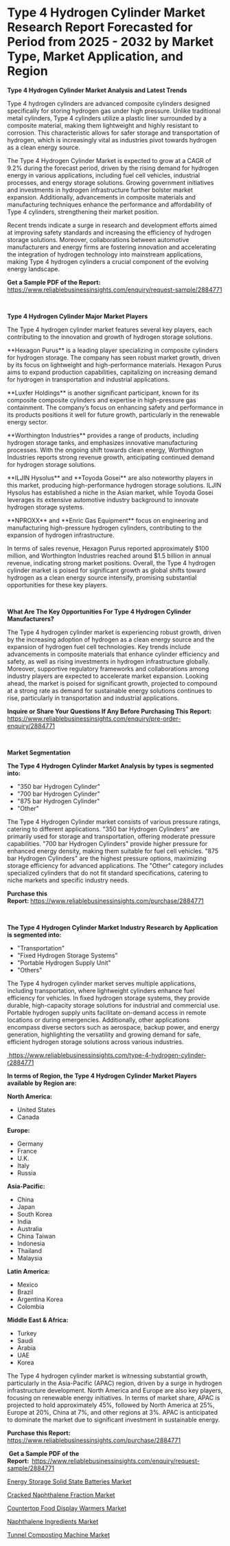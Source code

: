 <p><h1>Type 4 Hydrogen Cylinder Market Research Report Forecasted for Period from 2025 -  2032 by Market Type, Market Application, and Region</h1></p><p><strong>Type 4 Hydrogen Cylinder Market Analysis and Latest Trends</strong></p>
<p><p>Type 4 hydrogen cylinders are advanced composite cylinders designed specifically for storing hydrogen gas under high pressure. Unlike traditional metal cylinders, Type 4 cylinders utilize a plastic liner surrounded by a composite material, making them lightweight and highly resistant to corrosion. This characteristic allows for safer storage and transportation of hydrogen, which is increasingly vital as industries pivot towards hydrogen as a clean energy source.</p><p>The Type 4 Hydrogen Cylinder Market is expected to grow at a CAGR of 9.2% during the forecast period, driven by the rising demand for hydrogen energy in various applications, including fuel cell vehicles, industrial processes, and energy storage solutions. Growing government initiatives and investments in hydrogen infrastructure further bolster market expansion. Additionally, advancements in composite materials and manufacturing techniques enhance the performance and affordability of Type 4 cylinders, strengthening their market position.</p><p>Recent trends indicate a surge in research and development efforts aimed at improving safety standards and increasing the efficiency of hydrogen storage solutions. Moreover, collaborations between automotive manufacturers and energy firms are fostering innovation and accelerating the integration of hydrogen technology into mainstream applications, making Type 4 hydrogen cylinders a crucial component of the evolving energy landscape.</p></p>
<p><strong>Get a Sample PDF of the Report:&nbsp;</strong> <a href="https://www.reliablebusinessinsights.com/enquiry/request-sample/2884771?utm_campaign=1873&utm_medium=2&utm_source=Github&utm_content=ia&utm_term=13032025&utm_id=type-4-hydrogen-cylinder">https://www.reliablebusinessinsights.com/enquiry/request-sample/2884771</a></p>
<p>&nbsp;</p>
<p><strong>Type 4 Hydrogen Cylinder Major Market Players</strong></p>
<p><p>The Type 4 hydrogen cylinder market features several key players, each contributing to the innovation and growth of hydrogen storage solutions. </p><p>**Hexagon Purus** is a leading player specializing in composite cylinders for hydrogen storage. The company has seen robust market growth, driven by its focus on lightweight and high-performance materials. Hexagon Purus aims to expand production capabilities, capitalizing on increasing demand for hydrogen in transportation and industrial applications.</p><p>**Luxfer Holdings** is another significant participant, known for its composite composite cylinders and expertise in high-pressure gas containment. The company’s focus on enhancing safety and performance in its products positions it well for future growth, particularly in the renewable energy sector.</p><p>**Worthington Industries** provides a range of products, including hydrogen storage tanks, and emphasizes innovative manufacturing processes. With the ongoing shift towards clean energy, Worthington Industries reports strong revenue growth, anticipating continued demand for hydrogen storage solutions.</p><p>**ILJIN Hysolus** and **Toyoda Gosei** are also noteworthy players in this market, producing high-performance hydrogen storage solutions. ILJIN Hysolus has established a niche in the Asian market, while Toyoda Gosei leverages its extensive automotive industry background to innovate hydrogen storage systems.</p><p>**NPROXX** and **Enric Gas Equipment** focus on engineering and manufacturing high-pressure hydrogen cylinders, contributing to the expansion of hydrogen infrastructure.</p><p>In terms of sales revenue, Hexagon Purus reported approximately $100 million, and Worthington Industries reached around $1.5 billion in annual revenue, indicating strong market positions. Overall, the Type 4 hydrogen cylinder market is poised for significant growth as global shifts toward hydrogen as a clean energy source intensify, promising substantial opportunities for these key players.</p></p>
<p>&nbsp;</p>
<p><strong>What Are The Key Opportunities For Type 4 Hydrogen Cylinder Manufacturers?</strong></p>
<p><p>The Type 4 hydrogen cylinder market is experiencing robust growth, driven by the increasing adoption of hydrogen as a clean energy source and the expansion of hydrogen fuel cell technologies. Key trends include advancements in composite materials that enhance cylinder efficiency and safety, as well as rising investments in hydrogen infrastructure globally. Moreover, supportive regulatory frameworks and collaborations among industry players are expected to accelerate market expansion. Looking ahead, the market is poised for significant growth, projected to compound at a strong rate as demand for sustainable energy solutions continues to rise, particularly in transportation and industrial applications.</p></p>
<p><strong>Inquire or Share Your Questions If Any Before Purchasing This Report:</strong> <a href="https://www.reliablebusinessinsights.com/enquiry/pre-order-enquiry/2884771?utm_campaign=1873&utm_medium=2&utm_source=Github&utm_content=ia&utm_term=13032025&utm_id=type-4-hydrogen-cylinder">https://www.reliablebusinessinsights.com/enquiry/pre-order-enquiry/2884771</a></p>
<p>&nbsp;</p>
<p><strong>Market Segmentation</strong></p>
<p><strong>The Type 4 Hydrogen Cylinder Market Analysis by types is segmented into:</strong></p>
<p><ul><li>"350 bar Hydrogen Cylinder"</li><li>"700 bar Hydrogen Cylinder"</li><li>"875 bar Hydrogen Cylinder"</li><li>"Other"</li></ul></p>
<p><p>The Type 4 Hydrogen Cylinder market consists of various pressure ratings, catering to different applications. "350 bar Hydrogen Cylinders" are primarily used for storage and transportation, offering moderate pressure capabilities. "700 bar Hydrogen Cylinders" provide higher pressure for enhanced energy density, making them suitable for fuel cell vehicles. "875 bar Hydrogen Cylinders" are the highest pressure options, maximizing storage efficiency for advanced applications. The "Other" category includes specialized cylinders that do not fit standard specifications, catering to niche markets and specific industry needs.</p></p>
<p><strong>Purchase this Report:&nbsp;</strong><a href="https://www.reliablebusinessinsights.com/purchase/2884771?utm_campaign=1873&utm_medium=2&utm_source=Github&utm_content=ia&utm_term=13032025&utm_id=type-4-hydrogen-cylinder">https://www.reliablebusinessinsights.com/purchase/2884771</a></p>
<p>&nbsp;</p>
<p><strong>The Type 4 Hydrogen Cylinder Market Industry Research by Application is segmented into:</strong></p>
<p><ul><li>"Transportation"</li><li>"Fixed Hydrogen Storage Systems"</li><li>"Portable Hydrogen Supply Unit"</li><li>"Others"</li></ul></p>
<p><p>The Type 4 hydrogen cylinder market serves multiple applications, including transportation, where lightweight cylinders enhance fuel efficiency for vehicles. In fixed hydrogen storage systems, they provide durable, high-capacity storage solutions for industrial and commercial use. Portable hydrogen supply units facilitate on-demand access in remote locations or during emergencies. Additionally, other applications encompass diverse sectors such as aerospace, backup power, and energy generation, highlighting the versatility and growing demand for safe, efficient hydrogen storage solutions across various industries.</p></p>
<p><a href="https://www.reliablebusinessinsights.com/type-4-hydrogen-cylinder-r2884771?utm_campaign=1873&utm_medium=2&utm_source=Github&utm_content=ia&utm_term=13032025&utm_id=type-4-hydrogen-cylinder">&nbsp;https://www.reliablebusinessinsights.com/type-4-hydrogen-cylinder-r2884771</a></p>
<p><strong>In terms of Region, the Type 4 Hydrogen Cylinder Market Players available by Region are:</strong></p>
<p>
    <p> <strong> North America: </strong>
        <ul>
            <li>United States</li>
            <li>Canada</li>
        </ul>
        </p> 
    <p> <strong> Europe: </strong>
        <ul>
            <li>Germany</li>
            <li>France</li>
            <li>U.K.</li>
            <li>Italy</li>
            <li>Russia</li>
        </ul>
        </p> 
    <p> <strong> Asia-Pacific: </strong>
        <ul>
            <li>China</li>
            <li>Japan</li>
            <li>South Korea</li>
            <li>India</li>
            <li>Australia</li>
            <li>China Taiwan</li>
            <li>Indonesia</li>
            <li>Thailand</li>
            <li>Malaysia</li>
        </ul>
        </p> 
    <p> <strong> Latin America: </strong>
        <ul>
            <li>Mexico</li>
            <li>Brazil</li>
            <li>Argentina Korea</li>
            <li>Colombia</li>
        </ul>
        </p> 
    <p> <strong> Middle East & Africa: </strong>
        <ul>
            <li>Turkey</li>
            <li>Saudi</li>
            <li>Arabia</li>
            <li>UAE</li>
            <li>Korea</li>
        </ul>
    </p>
    </p>
<p><p>The Type 4 hydrogen cylinder market is witnessing substantial growth, particularly in the Asia-Pacific (APAC) region, driven by a surge in hydrogen infrastructure development. North America and Europe are also key players, focusing on renewable energy initiatives. In terms of market share, APAC is projected to hold approximately 45%, followed by North America at 25%, Europe at 20%, China at 7%, and other regions at 3%. APAC is anticipated to dominate the market due to significant investment in sustainable energy.</p></p>
<p><strong>Purchase this Report: </strong><a href="https://www.reliablebusinessinsights.com/purchase/2884771?utm_campaign=1873&utm_medium=2&utm_source=Github&utm_content=ia&utm_term=13032025&utm_id=type-4-hydrogen-cylinder">https://www.reliablebusinessinsights.com/purchase/2884771</a></p>
<p>&nbsp;<strong>Get a Sample PDF of the Report:&nbsp;&nbsp;</strong><a href="https://www.reliablebusinessinsights.com/enquiry/request-sample/2884771?utm_campaign=1873&utm_medium=2&utm_source=Github&utm_content=ia&utm_term=13032025&utm_id=type-4-hydrogen-cylinder">https://www.reliablebusinessinsights.com/enquiry/request-sample/2884771</a></p>
<p><strong></strong></p>
<p><p><a href="https://github.com/yosenadhler/Market-Research-Report-List-1/blob/main/energy-storage-solid-state-batteries-market.md?utm_campaign=1873&utm_medium=2&utm_source=Github&utm_content=ia&utm_term=13032025&utm_id=type-4-hydrogen-cylinder">Energy Storage Solid State Batteries Market</a></p><p><a href="https://github.com/abbasgwiltke/Market-Research-Report-List-1/blob/main/cracked-naphthalene-fraction-market.md?utm_campaign=1873&utm_medium=2&utm_source=Github&utm_content=ia&utm_term=13032025&utm_id=type-4-hydrogen-cylinder">Cracked Naphthalene Fraction Market</a></p><p><a href="https://github.com/tauchzuazoli/Market-Research-Report-List-1/blob/main/countertop-food-display-warmers-market.md?utm_campaign=1873&utm_medium=2&utm_source=Github&utm_content=ia&utm_term=13032025&utm_id=type-4-hydrogen-cylinder">Countertop Food Display Warmers Market</a></p><p><a href="https://github.com/zappasuccofz/Market-Research-Report-List-1/blob/main/naphthalene-ingredients-market.md?utm_campaign=1873&utm_medium=2&utm_source=Github&utm_content=ia&utm_term=13032025&utm_id=type-4-hydrogen-cylinder">Naphthalene Ingredients Market</a></p><p><a href="https://github.com/artussavasrv/Market-Research-Report-List-1/blob/main/tunnel-composting-machine-market.md?utm_campaign=1873&utm_medium=2&utm_source=Github&utm_content=ia&utm_term=13032025&utm_id=type-4-hydrogen-cylinder">Tunnel Composting Machine Market</a></p></p>